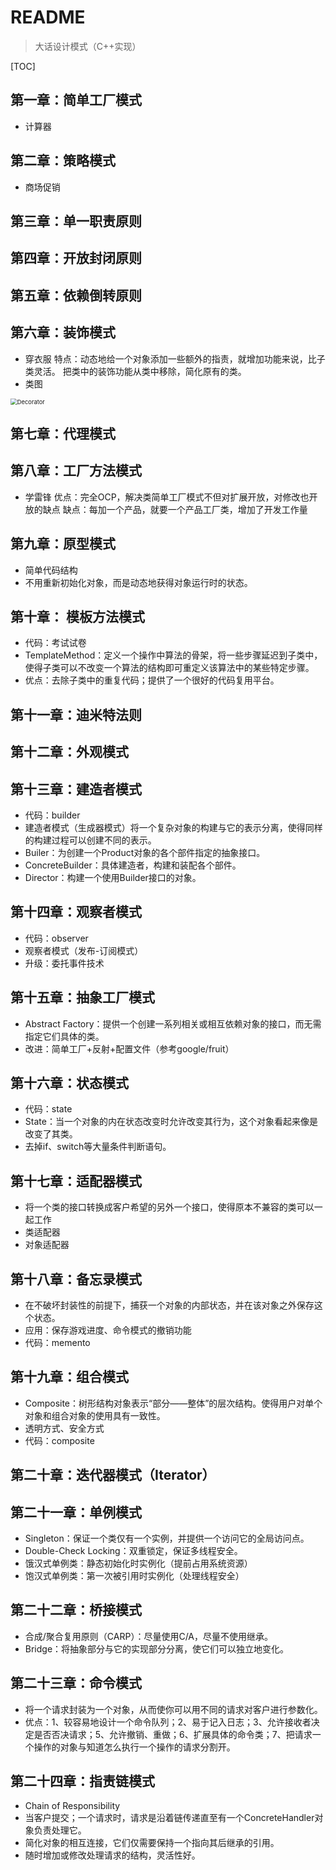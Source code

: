 # README
> 大话设计模式（C++实现）

[TOC]

## 第一章：简单工厂模式

* 计算器

## 第二章：策略模式
* 商场促销

## 第三章：单一职责原则

## 第四章：开放封闭原则

## 第五章：依赖倒转原则

## 第六章：装饰模式

* 穿衣服
特点：动态地给一个对象添加一些额外的指责，就增加功能来说，比子类灵活。
把类中的装饰功能从类中移除，简化原有的类。
* 类图

<img src="/Users/dllttx/Documents/learning/DesignMode/decorator/Decorator.svg" alt="Decorator" style="zoom:67%;" />

## 第七章：代理模式

## 第八章：工厂方法模式
* 学雷锋
优点：完全OCP，解决类简单工厂模式不但对扩展开放，对修改也开放的缺点
缺点：每加一个产品，就要一个产品工厂类，增加了开发工作量

## 第九章：原型模式

* 简单代码结构
* 不用重新初始化对象，而是动态地获得对象运行时的状态。

## 第十章： 模板方法模式

* 代码：考试试卷
* TemplateMethod：定义一个操作中算法的骨架，将一些步骤延迟到子类中，使得子类可以不改变一个算法的结构即可重定义该算法中的某些特定步骤。
* 优点：去除子类中的重复代码；提供了一个很好的代码复用平台。

## 第十一章：迪米特法则

## 第十二章：外观模式

## 第十三章：建造者模式

* 代码：builder
* 建造者模式（生成器模式）将一个复杂对象的构建与它的表示分离，使得同样的构建过程可以创建不同的表示。
* Builer：为创建一个Product对象的各个部件指定的抽象接口。
* ConcreteBuilder：具体建造者，构建和装配各个部件。
* Director：构建一个使用Builder接口的对象。

## 第十四章：观察者模式

* 代码：observer
* 观察者模式（发布-订阅模式）
* 升级：委托事件技术

## 第十五章：抽象工厂模式

* Abstract Factory：提供一个创建一系列相关或相互依赖对象的接口，而无需指定它们具体的类。
* 改进：简单工厂+反射+配置文件（参考google/fruit）

## 第十六章：状态模式

* 代码：state
* State：当一个对象的内在状态改变时允许改变其行为，这个对象看起来像是改变了其类。
* 去掉if、switch等大量条件判断语句。

## 第十七章：适配器模式

* 将一个类的接口转换成客户希望的另外一个接口，使得原本不兼容的类可以一起工作
* 类适配器
* 对象适配器

## 第十八章：备忘录模式

* 在不破坏封装性的前提下，捕获一个对象的内部状态，并在该对象之外保存这个状态。
* 应用：保存游戏进度、命令模式的撤销功能
* 代码：memento

## 第十九章：组合模式

* Composite：树形结构对象表示“部分——整体”的层次结构。使得用户对单个对象和组合对象的使用具有一致性。
* 透明方式、安全方式
* 代码：composite

## 第二十章：迭代器模式（Iterator）

## 第二十一章：单例模式

* Singleton：保证一个类仅有一个实例，并提供一个访问它的全局访问点。
* Double-Check Locking：双重锁定，保证多线程安全。
* 饿汉式单例类：静态初始化时实例化（提前占用系统资源）
* 饱汉式单例类：第一次被引用时实例化（处理线程安全）

## 第二十二章：桥接模式

* 合成/聚合复用原则（CARP）：尽量使用C/A，尽量不使用继承。
* Bridge：将抽象部分与它的实现部分分离，使它们可以独立地变化。

## 第二十三章：命令模式

* 将一个请求封装为一个对象，从而使你可以用不同的请求对客户进行参数化。
* 优点：1、较容易地设计一个命令队列；2、易于记入日志；3、允许接收者决定是否否决请求；5、允许撤销、重做；6、扩展具体的命令类；7、把请求一个操作的对象与知道怎么执行一个操作的请求分割开。

## 第二十四章：指责链模式

* Chain of Responsibility
* 当客户提交；一个请求时，请求是沿着链传递直至有一个ConcreteHandler对象负责处理它。
* 简化对象的相互连接，它们仅需要保持一个指向其后继承的引用。
* 随时增加或修改处理请求的结构，灵活性好。